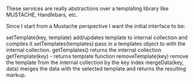 ﻿These services are really abstractions over a templating library like MUSTACHE, Handlebars, etc.

Since I start from a Mustache perspective I want the initial interface to be:

setTemplate(key, template) add/updates template to internal collection and compiles it
setTemplates(templates) pass in a templates object to with the internal collection.
getTemplates() returns the internal collection
getTemplate(key) - returns template function
removeTemplate(key) remove the template from the internal collection by the key index
mergeData(key, data) merges the data with the selected template and returns the resulting markup.